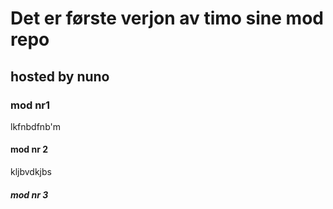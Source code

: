 # Det er første verjon av timo sine mod repo
## hosted by nuno
### mod nr1
lkfnbdfnb'm
#### mod nr 2
kljbvdkjbs
##### mod nr 3
